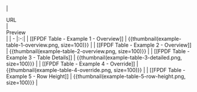 | <div style="width:400px">URL</div> | <div style="width:200px">Preview</div> | | - |:-:|
| [[FPDF Table - Example 1 - Overview]] | {{thumbnail(example-table-1-overview.png, size=100)}} |
| [[FPDF Table - Example 2 - Overview]] | {{thumbnail(example-table-2-overview.png, size=100)}} |
| [[FPDF Table - Example 3 - Table Details]] | {{thumbnail(example-table-3-detailed.png, size=100)}} |
| [[FPDF Table - Example 4 - Override]] | {{thumbnail(example-table-4-override.png, size=100)}} |
| [[FPDF Table - Example 5 - Row Height]] | {{thumbnail(example-table-5-row-height.png, size=100)}} |
